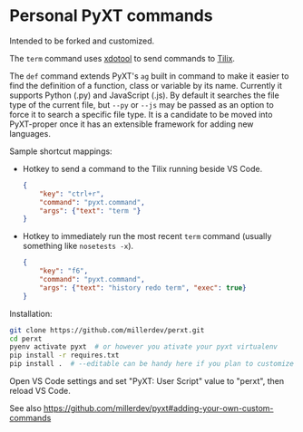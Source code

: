 # Personal PyXT commands

Intended to be forked and customized.

The `term` command uses
[xdotool](https://manpages.ubuntu.com/manpages/focal/man1/xdotool.1.html) to
send commands to [Tilix](https://gnunn1.github.io/tilix-web/).

The `def` command extends PyXT's `ag` built in command to make it easier to find
the definition of a function, class or variable by its name. Currently it
supports Python (.py) and JavaScript (.js). By default it searches the file
type of the current file, but `--py` or `--js` may be passed as an option to
force it to search a specific file type. It is a candidate to be moved into
PyXT-proper once it has an extensible framework for adding new languages.

Sample shortcut mappings:

- Hotkey to send a command to the Tilix running beside VS Code.
  ```json
  {
      "key": "ctrl+r",
      "command": "pyxt.command",
      "args": {"text": "term "}
  }
  ```
- Hotkey to immediately run the most recent `term` command (usually something
  like `nosetests -x`).
  ```json
  {
      "key": "f6",
      "command": "pyxt.command",
      "args": {"text": "history redo term", "exec": true}
  }
  ```

Installation:

```sh
git clone https://github.com/millerdev/perxt.git
cd perxt
pyenv activate pyxt  # or however you ativate your pyxt virtualenv
pip install -r requires.txt
pip install .  # --editable can be handy here if you plan to customize the code
```

Open VS Code settings and set "PyXT: User Script" value to "perxt", then reload
VS Code.

See also https://github.com/millerdev/pyxt#adding-your-own-custom-commands
